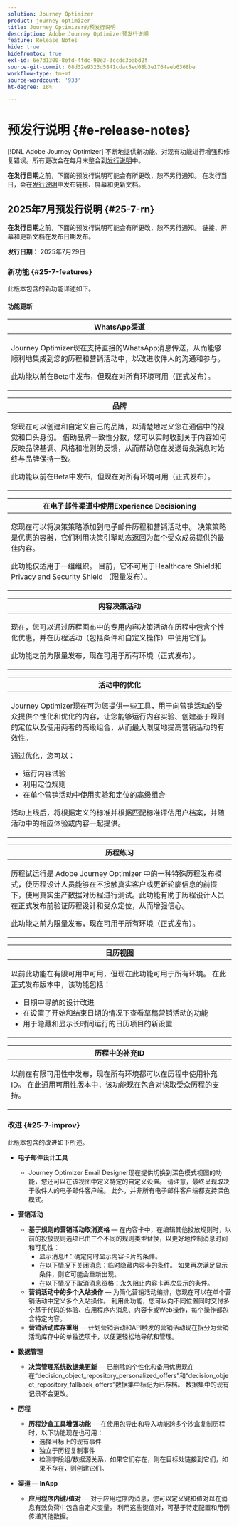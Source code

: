 ```yaml
---
solution: Journey Optimizer
product: journey optimizer
title: Journey Optimizer的预发行说明
description: Adobe Journey Optimizer预发行说明
feature: Release Notes
hide: true
hidefromtoc: true
exl-id: 6e7d1300-8efd-4fdc-90e3-3ccdc3babd2f
source-git-commit: 08d32e9323d5841cdac5ed08b3e1764aeb6368be
workflow-type: tm+mt
source-wordcount: '933'
ht-degree: 16%

---
```


# 预发行说明 {#e-release-notes}

[!DNL Adobe Journey Optimizer] 不断地提供新功能、对现有功能进行增强和修复错误。所有更改会在每月末整合到[发行说明](release-notes.md)中。

**在发行日期**&#x200B;之前，下面的预发行说明可能会有所更改，恕不另行通知。 在发行当日，会在[发行说明](release-notes.md)中发布链接、屏幕和更新文档。


## 2025年7月预发行说明 {#25-7-rn}


**在发行日期**&#x200B;之前，下面的预发行说明可能会有所更改，恕不另行通知。 链接、屏幕和更新文档在发布日期发布。

**发行日期**： 2025年7月29日


### 新功能 {#25-7-features}

此版本包含的新功能详述如下。

#### 功能更新


<table>
<thead>
<tr>
<th><strong>WhatsApp渠道</strong><br/></th>
</tr>
</thead>
<tbody>
<tr>
<td>
<p>Journey Optimizer现在支持直接的WhatsApp消息传送，从而能够顺利地集成到您的历程和营销活动中，以改进收件人的沟通和参与。</p>
<p>此功能以前在Beta中发布，但现在对所有环境可用（正式发布）。</p>
<p><!--img src="assets/do-not-localize/FILE.gif"/>--></p>
<p><!--For more information, refer to the <a href="../FILE.md">detailed documentation</a>--></p>
</td>
</tr>
</tbody>
</table>

<table>
<thead>
<tr>
<th><strong>品牌</strong><br/></th>
</tr>
</thead>
<tbody>
<tr>
<td>
<p>您现在可以创建和自定义自己的品牌，以清楚地定义您在通信中的视觉和口头身份。 借助品牌一致性分数，您可以实时收到关于内容如何反映品牌基调、风格和准则的反馈，从而帮助您在发送每条消息时始终与品牌保持一致。</p>
<p>此功能以前在Beta中发布，但现在对所有环境可用（正式发布）。</p>
<p><!--img src="assets/do-not-localize/FILE.gif"/>--></p>
<p><!--For more information, refer to the <a href="../FILE.md">detailed documentation</a>--></p>
</td>
</tr>
</tbody>
</table>

<table>
<thead>
<tr>
<th><strong>在电子邮件渠道中使用Experience Decisioning</strong><br/></th>
</tr>
</thead>
<tbody>
<tr>
<td>
<p>您现在可以将决策策略添加到电子邮件历程和营销活动中。 决策策略是优惠的容器，它们利用决策引擎动态返回为每个受众成员提供的最佳内容。</p>
<p>此功能仅适用于一组组织。 目前，它不可用于Healthcare Shield和Privacy and Security Shield （限量发布）。</p>
<p><!--img src="assets/do-not-localize/FILE.gif"/>--></p>
<p><!--For more information, refer to the <a href="../FILE.md">detailed documentation</a>--></p>
</td>
</tr>
</tbody>
</table>

<table>
<thead>
<tr>
<th><strong>内容决策活动</strong><br/></th>
</tr>
</thead>
<tbody>
<tr>
<td>
<p>现在，您可以通过历程画布中的专用内容决策活动在历程中包含个性化优惠，并在历程活动（包括条件和自定义操作）中使用它们。</p>
<p>此功能之前为限量发布，现在可用于所有环境（正式发布）。</p>
<p><!--img src="assets/do-not-localize/FILE.gif"/>--></p>
<p><!--For more information, refer to the <a href="../FILE.md">detailed documentation</a>--></p>
</td>
</tr>
</tbody>
</table>

<table>
<thead>
<tr>
<th><strong>活动中的优化</strong><br/></th>
</tr>
</thead>
<tbody>
<tr>
<td>
<p>Journey Optimizer现在可为您提供一些工具，用于向营销活动的受众提供个性化和优化的内容，让您能够运行内容实验、创建基于规则的定位以及使用两者的高级组合，从而最大限度地提高营销活动的有效性。</p>
<p>通过优化，您可以：</p>
<ul>
<li>运行内容试验</li>
<li>利用定位规则</li>
<li>在单个营销活动中使用实验和定位的高级组合</li></ul>
<P>活动上线后，将根据定义的标准并根据匹配标准评估用户档案，并随活动中的相应体验或内容一起提供。</p>
<p><!--img src="assets/do-not-localize/FILE.gif"/>--></p>
<p><!--For more information, refer to the <a href="../FILE.md">detailed documentation</a>--></p>
</td>
</tr>
</tbody>
</table>

<table>
<thead>
<tr>
<th><strong>历程练习</strong><br/></th>
</tr>
</thead>
<tbody>
<tr>
<td>
<p>历程试运行是 Adobe Journey Optimizer 中的一种特殊历程发布模式，使历程设计人员能够在不接触真实客户或更新轮廓信息的前提下，使用真实生产数据对历程进行测试。此功能有助于历程设计人员在正式发布前验证历程设计和受众定位，从而增强信心。</p>
<p>此功能之前为限量发布，现在可用于所有环境（正式发布）。</p>
<p><!--img src="assets/do-not-localize/FILE.gif"/>--></p>
<p><!--For more information, refer to the <a href="../FILE.md">detailed documentation</a>--></p>
</td>
</tr>
</tbody>
</table>

<table>
<thead>
<tr>
<th><strong>日历视图</strong><br/></th>
</tr>
</thead>
<tbody>
<tr>
<td>
<p>以前此功能在有限可用中可用，但现在此功能可用于所有环境。 在此正式发布版本中，该功能包括：</p>
<ul>
<li>日期中导航的设计改进</li>
<li>在设置了开始和结束日期的情况下查看草稿营销活动的功能</li>
<li>用于隐藏和显示长时间运行的日历项目的新设置</li>
</ul>
<p><!--img src="assets/do-not-localize/FILE.gif"/>--></p>
<p><!--For more information, refer to the <a href="../FILE.md">detailed documentation</a>--></p>
</td>
</tr>
</tbody>
</table>

<table>
<thead>
<tr>
<th><strong>历程中的补充ID</strong><br/></th>
</tr>
</thead>
<tbody>
<tr>
<td>
<p>以前在有限可用性中发布，现在所有环境都可以在历程中使用补充ID。 在此通用可用性版本中，该功能现在包含对读取受众历程的支持。</p>
<p><!--img src="assets/do-not-localize/FILE.gif"/>--></p>
<p><!--For more information, refer to the <a href="../FILE.md">detailed documentation</a>--></p>
</td>
</tr>
</tbody>
</table>


### 改进 {#25-7-improv}

此版本包含的改进如下所述。

- **电子邮件设计工具**
   - Journey Optimizer Email Designer现在提供切换到深色模式视图的功能，您还可以在该视图中定义特定的自定义设置。 请注意，最终呈现取决于收件人的电子邮件客户端。 此外，并非所有电子邮件客户端都支持深色模式。
  <!-- [Read more](../FILE.md) -->

- **营销活动**
   - **基于规则的营销活动取消资格** — 在内容卡中，在编辑其他投放规则时，以前的投放规则选项已由三个不同的规则类型替换，以更好地控制消息时间和可见性：
      - 显示消息if：确定何时显示内容卡片的条件。
      - 在以下情况下关闭消息：临时隐藏内容卡的条件。 如果再次满足显示条件，则它可能会重新出现。
      - 在以下情况下取消消息资格：永久阻止内容卡再次显示的条件。
  <!-- [Read more](../FILE.md) -->

   - **营销活动中的多个入站操作** — 为简化营销活动编排，您现在可以在单个营销活动中定义多个入站操作。 利用此功能，您可以向不同位置同时交付多个基于代码的体验、应用程序内消息、内容卡或Web操作，每个操作都包含特定内容。
  <!-- [Read more](../FILE.md) -->

   - **营销活动库存重组** — 计划营销活动和API触发的营销活动现在拆分为营销活动库存中的单独选项卡，以便更轻松地导航和管理。
  <!-- [Read more](../FILE.md) -->

- **数据管理**
   - **决策管理系统数据集更新** — 已删除的个性化和备用优惠现在在“decision_object_repository_personalized_offers”和“decision_object_repository_fallback_offers”数据集中标记为已存档。 数据集中的现有记录不会更改。
  <!-- [Read more](../FILE.md) -->

- **历程**
   - **历程沙盒工具增强功能** — 在使用包导出和导入功能跨多个沙盒复制历程时，以下功能现在也可用：
      - 选择目标上的现有事件
      - 独立于历程复制事件
      - 检测字段组/数据源关系，如果它们存在，则在目标处链接到它们，如果不存在，则创建它们。
  <!-- [Read more](../FILE.md) -->

- **渠道 — InApp**
   - **应用程序内键/值对** — 对于应用程序内消息，您可以定义键和值对以在消息有效负荷中包含自定义变量。 利用这些键值对，可基于特定配置和用例传递其他数据。
  <!-- [Read more](../FILE.md) -->